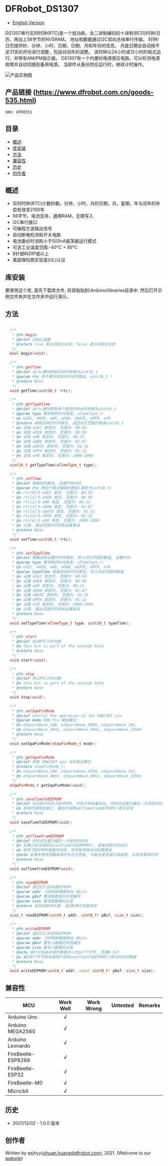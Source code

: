# DFRobot_DS1307
* [English Version](./README.md)

DS1307串行实时时钟(RTC)是一个低功耗、全二进制编码的十进制(BCD)时钟/日历，再加上56字节的NVSRAM。
地址和数据通过I2C双向总线串行传输。
时钟/日历提供秒、分钟、小时、日期、日期、月和年份的信息。
月底日期会自动按不足31天的月份进行调整，包括对闰年的调整。
该时钟以24小时或12小时的格式运行，并带有AM/PM指示器。
DS1307有一个内置的电源感应电路，可以检测电源故障并自动切换到备用电源。
当部件从备份供应运行时，继续计时操作。

![产品实物图](./resources/images/DS1307.png)


## 产品链接 (https://www.dfrobot.com.cn/goods-535.html)
    SKU: DFR0151


## 目录

* [概述](#概述)
* [库安装](#库安装)
* [方法](#方法)
* [兼容性](#兼容性)
* [历史](#历史)
* [创作者](#创作者)


## 概述

* 实时时钟(RTC)计数秒数，分钟，小时，月的日期，月，星期，年与闰年的补偿有效至2100年
* 56字节，电池支持，通用RAM，无限写入
* I2C串行接口
* 可编程方波输出信号
* 自动断电检测和开关电路
* 电池备份时消耗小于500nA振荡器运行模式
* 可选工业温度范围:-40°C + 85°C
* 8针塑料DIP或以上
* 美国保险商实验室(UL)认证


## 库安装

要使用这个库, 首先下载库文件, 将其粘贴到\Arduino\libraries目录中, 然后打开示例文件夹并在文件夹中运行演示。


## 方法

```C++

  /**
   * @fn begin
   * @brief 初始化函数
   * @return true 表示初始化成功; false 表示初始化失败
   */
  bool begin(void);

  /**
   * @fn getTime
   * @brief 从rtc模块获取时间并转换为uint16_t
   * @param rtc 用于缓存获取的时间的数组, uint16_t *
   * @return None
   */
  void getTime(uint16_t *rtc);

  /**
   * @fn getTypeTime
   * @brief 从rtc模块获取单个类型的时间并转换为uint16_t
   * @param type 要获取的时间类型, eTimeType_t:
   * @n eSEC, eMIN, eHR, eDOW, eDATE, eMTH, eYR
   * @return 根据选择的时间类型, 返回对应范围的数值uint16_t
   * @n 读取 eSEC 类型时, 范围为: 00-59
   * @n 读取 eMIN 类型时, 范围为: 00-59
   * @n 读取 eHR 类型时, 范围为: 00-23
   * @n 读取 eDOW 类型时, 范围为: 01-07
   * @n 读取 eDATE 类型时, 范围为: 01-31
   * @n 读取 eMTH 类型时, 范围为: 01-12
   * @n 读取 eYR 类型时, 范围为: 2000-2099
   */
  uint16_t getTypeTime(eTimeType_t type);

  /**
   * @fn setTime
   * @brief 根据给的数组, 设置所有时间
   * @param rtc 按如下格式编辑的数组(类型为uint16_t)
   * @n rtc[0]为 eSEC 类型, 范围为: 00-59
   * @n rtc[1]为 eMIN 类型, 范围为: 00-59
   * @n rtc[2]为 eHR 类型, 范围为: 00-23
   * @n rtc[3]为 eDOW 类型, 范围为: 01-07
   * @n rtc[4]为 eDATE 类型, 范围为: 01-31
   * @n rtc[5]为 eMTH 类型, 范围为: 01-12
   * @n rtc[6]为 eYR 类型, 范围为: 2000-2099
   * @n 注意: 超出范围的将导致设置错误
   * @return None
   */
  void setTime(uint16_t *rtc);

  /**
   * @fn setTypeTime
   * @brief 根据选择设置的时间类型, 传入对应范围的数值, 设置时间
   * @param type 要获取的时间类型, eTimeType_t:
   * @n eSEC, eMIN, eHR, eDOW, eDATE, eMTH, eYR
   * @param typeTime 根据选择的时间类型, 写入对应范围的数值
   * @n 设置 eSEC 类型时, 范围为: 00-59
   * @n 设置 eMIN 类型时, 范围为: 00-59
   * @n 设置 eHR 类型时, 范围为: 00-23
   * @n 设置 eDOW 类型时, 范围为: 01-07
   * @n 设置 eDATE 类型时, 范围为: 01-31
   * @n 设置 eMTH 类型时, 范围为: 01-12
   * @n 设置 eYR 类型时, 范围为: 2000-2099
   * @n 注意: 超出范围的将导致设置错误
   * @return None
   */
  void setTypeTime(eTimeType_t type, uint16_t typeTime);

  /**
   * @fn start
   * @brief 启动RTC计时功能
   * @n this bit is part of the seconds byte
   * @return None
   */
  void start(void);

  /**
   * @fn stop
   * @brief 停止RTC计时功能
   * @n this bit is part of the seconds byte
   * @return None
   */
  void stop(void);

  /**
   * @fn setSqwPinMode
   * @brief control the operation of the SQW/OUT pin
   * @param mode SQW Pin 输出模式:
   * @n eSquareWave_LOW, eSquareWave_HIGH, eSquareWave_1Hz, 
   * @n eSquareWave_4kHz, eSquareWave_8kHz, eSquareWave_32kHz
   * @return None
   */
  void setSqwPinMode(eSqwPinMode_t mode);

  /**
   * @fn getSqwPinMode
   * @brief 获取 SQW/OUT pin 当前输出模式
   * @return eSqwPinMode_t:
   * @n eSquareWave_LOW, eSquareWave_HIGH, eSquareWave_1Hz, 
   * @n eSquareWave_4kHz, eSquareWave_8kHz, eSquareWave_32kHz
   */
  eSqwPinMode_t getSqwPinMode(void);

  /**
   * @fn saveTimeToEEPROM
   * @brief 将当前时间存入EEPROM, 可用于掉电重启后, 将时间设置为最后一次保存的时间
   * @n 掉电时调用此接口, 重启时调用setTimeFromEEPROM()即可实现
   * @return None
   */
  void saveTimeToEEPROM(void);

  /**
   * @fn setTimeFromEEPROM
   * @brief 将时间设置为最后一次保存的时间
   * @n 如果之前没调用过saveTimeToEEPROM(), 或者调用完后自行
   * @n 修改了EEPROM里面的内容, 则可能导致时间设置错误
   * @note 如果未使传感器掉电时复位主控板, 可能会使该接口误调用, 从而误更改时间
   * @return None
   */
  void setTimeFromEEPROM(void);

  /**
   * @fn readEEPROM
   * @brief 通过I2C总线读EEPROM
   * @param addr  EEPROM数据地址 8bits
   * @param pBuf 要读取数据的存放缓存
   * @param size 要读取数据的长度
   * @return 返回读取的长度, 返回0表示读取失败
   */
  size_t readEEPROM(uint8_t addr, uint8_t* pBuf, size_t size);

  /**
   * @fn writeEEPROM
   * @brief 通过I2C总线写EEPROM
   * @param addr  EEPROM数据地址 8bits
   * @param pBuf 要写入数据的存放缓存
   * @param size 要写入数据的长度
   * @note 用户可自由存储的数据大小为247个字节, 范围0-247
   * @n 最后8个字节是存储用户调用saveTimeToEEPROM()保存的时间数据
   * @return None
   */
  void writeEEPROM(uint8_t addr, const uint8_t* pBuf, size_t size);

```


## 兼容性

MCU                | Work Well    | Work Wrong   | Untested    | Remarks
------------------ | :----------: | :----------: | :---------: | :----:
Arduino Uno        |      √       |              |             |
Arduino MEGA2560   |      √       |              |             |
Arduino Leonardo   |      √       |              |             |
FireBeetle-ESP8266 |      √       |              |             |
FireBeetle-ESP32   |      √       |              |             |
FireBeetle-M0      |      √       |              |             |
Micro:bit          |      √       |              |             |


## 历史

- 2021/12/02 - 1.0.0 版本


## 创作者

Written by qsjhyy(yihuan.huang@dfrobot.com), 2021. (Welcome to our [website](https://www.dfrobot.com/))

